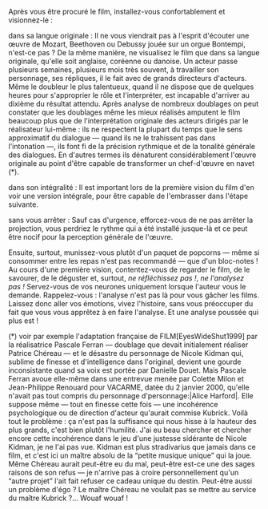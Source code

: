 <!-- Page: Premier visionnage du film -->

Après vous être procuré le film, installez-vous confortablement et visionnez-le :

dans sa langue originale
: Il ne vous viendrait pas à l'esprit d'écouter une œuvre de Mozart, Beethoven ou Debussy jouée sur un orgue Bontempi, n'est-ce pas ? De la même manière, ne visualisez le film que dans sa langue originale, qu'elle soit anglaise, coréenne ou danoise. Un acteur passe plusieurs semaines, plusieurs mois très souvent, à travailler son personnage, ses répliques, il le fait avec de grands directeurs d'acteurs. Même le doubleur le plus talentueux, quand il ne dispose que de quelques heures pour s'approprier le rôle et l'interpréter, est incapable d'arriver au dixième du résultat attendu.
Après analyse de nombreux doublages on peut constater que les doublages même les mieux réalisés amputent le film beaucoup plus que de l'interprétation originale des acteurs dirigés par le réalisateur lui-même : ils ne respectent la plupart du temps que le sens approximatif du dialogue — quand ils ne le trahissent pas dans l'intonation —, ils font fi de la précision rythmique et de la tonalité générale des dialogues. En d'autres termes ils dénaturent considérablement l'œuvre originale au point d'être capable de transformer un chef-d'œuvre en navet (*).

dans son intégralité
: Il est important lors de la première vision du film d'en voir une version intégrale, pour être capable de l'embrasser dans l'étape suivante.

sans vous arrêter
: Sauf cas d'urgence, efforcez-vous de ne pas arrêter la projection, vous perdriez le rythme qui a été installé jusque-là et ce peut être nocif pour la perception générale de l'œuvre.

Ensuite, surtout, munissez-vous plutôt d'un paquet de popcorns — même si consommer entre les repas n'est pas recommandé — que d'un bloc-notes ! Au cours d'une première vision, contentez-vous de regarder le film, de le savourer, de le déguster et, surtout, *ne réfléchissez pas !*, *ne l'analysez pas&nbsp;!* Servez-vous de vos neurones uniquement lorsque l'auteur vous le demande. Rappelez-vous : l'analyse n'est pas là pour vous gâcher les films. Laissez donc aller vos émotions, vivez l'histoire, sans vous préoccuper du fait que vous vous apprêtez à en faire l'analyse. Et une analyse poussée qui plus est !

<div class='small'>(*) voir par exemple l'adaptation française de FILM[EyesWideShut1999] par la réalisatrice Pascale Ferran — doublage que devait initialement réaliser Patrice Chéreau — et le désastre du personnage de Nicole Kidman qui, sublime de finesse et d'intelligence dans l'original, devient une gourde inconsistante quand sa voix est portée par Danielle Douet. Mais Pascale Ferran avoue elle-même dans une entrevue menée par Colette Milon et Jean-Philippe Renouard pour VACARME, datée du 2 janvier 2000, qu'elle n'avait pas tout compris du personnage d'personnage:|Alice Harford|. Elle suppose même — tout en finesse cette fois — une incohérence psychologique ou de direction d'acteur qu'aurait commise Kubrick. Voilà tout le problème : ça n'est pas la suffisance qui nous hisse à la hauteur des plus grands, c'est bien plutôt l'humilité. J'ai eu beau chercher et chercher encore cette incohérence dans le jeu d'une justesse sidérante de Nicole Kidman, je ne l'ai pas vue. Kidman est plus stradivarius que jamais dans ce film, et c'est ici un maître absolu de la “petite musique unique” qui la joue. Même Chéreau aurait peut-être eu du mal, peut-être est-ce une des sages raisons de son refus — je n'arrive pas à croire personnellement qu'un “autre projet” l'ait fait refuser ce cadeau unique du destin. Peut-être aussi un problème d'égo ? Le maître Chéreau ne voulait pas se mettre au service du maître Kubrick ?… Wouaf wouaf !</div>

